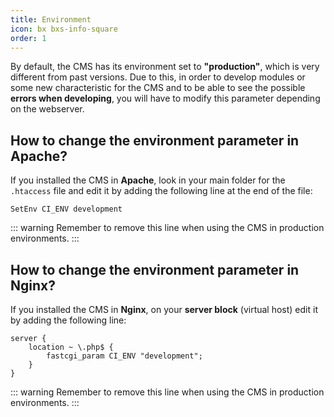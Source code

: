 ```yaml
---
title: Environment
icon: bx bxs-info-square
order: 1
---
```


By default, the CMS has its environment set to **"production"**, which is very different from past versions. Due to this, in order to develop modules or some new characteristic for the CMS and to be able to see the possible **errors when developing**, you will have to modify this parameter depending on the webserver.

## How to change the environment parameter in Apache?

If you installed the CMS in **Apache**, look in your main folder for the `.htaccess` file and edit it by adding the following line at the end of the file:

```apacheconf
SetEnv CI_ENV development
```

::: warning
Remember to remove this line when using the CMS in production environments.
:::

## How to change the environment parameter in Nginx?

If you installed the CMS in **Nginx**, on your **server block** (virtual host) edit it by adding the following line:

```nginx{3}
server {
    location ~ \.php$ {
        fastcgi_param CI_ENV "development";
    }
}
```

::: warning
Remember to remove this line when using the CMS in production environments.
:::
